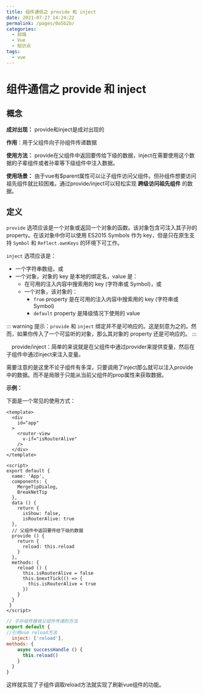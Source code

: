 ```yaml
---
title: 组件通信之 provide 和 inject
date: 2021-07-27 14:24:22
permalink: /pages/0a5b2b/
categories:
  - 前端
  - Vue
  - 知识点
tags:
  - vue
---
```

# 组件通信之 provide 和 inject

## 概念

**成对出现：** provide和inject是成对出现的

**作用**：用于父组件向子孙组件传递数据

**使用方法：** provide在父组件中返回要传给下级的数据，inject在需要使用这个数据的子辈组件或者孙辈等下级组件中注入数据。

**使用场景：** 由于vue有$parent属性可以让子组件访问父组件。但孙组件想要访问祖先组件就比较困难。通过provide/inject可以轻松实现 **跨级访问祖先组件** 的数据。

<!-- more -->

## 定义

`provide` 选项应该是一个对象或返回一个对象的函数。该对象包含可注入其子孙的 property。在该对象中你可以使用 ES2015 Symbols 作为 key，但是只在原生支持 `Symbol` 和 `Reflect.ownKeys` 的环境下可工作。

`inject` 选项应该是：

- 一个字符串数组，或
- 一个对象，对象的 key 是本地的绑定名，value 是：
  - 在可用的注入内容中搜索用的 key (字符串或 Symbol)，或
  - 一个对象，该对象的：
    - `from` property 是在可用的注入内容中搜索用的 key (字符串或 Symbol)
    - `default` property 是降级情况下使用的 value

::: warning
提示：`provide` 和 `inject` 绑定并不是可响应的。这是刻意为之的。然而，如果你传入了一个可监听的对象，那么其对象的 property 还是可响应的。
:::

　provide/inject：简单的来说就是在父组件中通过provider来提供变量，然后在子组件中通过inject来注入变量。

​	需要注意的是这里不论子组件有多深，只要调用了inject那么就可以注入provide中的数据。而不是局限于只能从当前父组件的prop属性来获取数据。

**示例：**

下面是一个常见的使用方式：

```vue
<template>
  <div
    id="app"
  >
    <router-view
      v-if="isRouterAlive"
    />
  </div>
</template>

<script>
export default {
  name: 'App',
  components: {
    MergeTipDialog,
    BreakNetTip
  },
  data () {
    return {
      isShow: false,
      isRouterAlive: true
  },
  // 父组件中返回要传给下级的数据
  provide () {
    return {
      reload: this.reload
    }
  },
  methods: {
    reload () {
      this.isRouterAlive = false
      this.$nextTick(() => {
        this.isRouterAlive = true
      })
    }
  }
 }
</script>
```

``` js
// 子孙组件接收父组件传递的方法
export default {
//引用vue reload方法
  inject: ['reload'],
methods: {
    async successHandle () {
      this.reload()
    }
  }
}
```

这样就实现了子组件调取reload方法就实现了刷新vue组件的功能。
